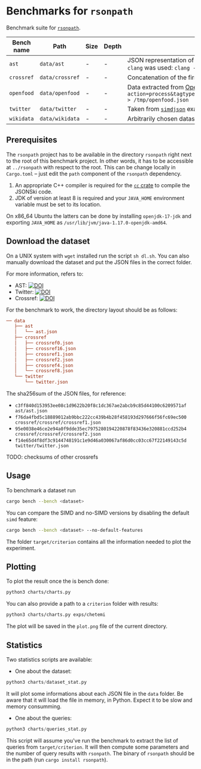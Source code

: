 # Benchmarks for `rsonpath`

Benchmark suite for [`rsonpath`](https://github.com/v0ldek/rsonpath).

| Bench name            | Path                            | Size      | Depth  | Description |
|-----------------------|---------------------------------|-----------|--------|---|
| `ast`                 | `data/ast`                      | -        | - | JSON representation of the AST of an arbitrary popular C file from Software Heritage. To generate the AST `clang` was used: `clang -Xclang -ast-dump=json -fsyntax-only parse_date.c > ast.json` |
| `crossref`            | `data/crossref`                 | -        | - | Concatenation of the first 100 files from [Crossref](https://www.crossref.org/) [source torrent link](https://academictorrents.com/details/e4287cb7619999709f6e9db5c359dda17e93d515)  |
| `openfood`            | `data/openfood`                 | -        | - | Data extracted from [Open Food Facts API](https://wiki.openfoodfacts.org/Open_Food_Facts_Search_API_Version_2) with `curl "https://world.openfoodfacts.org/cgi/search.pl?action=process&tagtype_0=categories&tag_contains_0=contains&tag_0=cheeses&tagtype_1=labels&&json=1" > /tmp/openfood.json` |
| `twitter`             | `data/twitter`                  | -        | -      | Taken from [`simdjson`](https://github.com/simdjson/simdjson) example benchmarks ([permalink](https://github.com/simdjson/simdjson/blob/960a7ebba149af00628e6a56f9605945f91a15b7/jsonexamples/twitter.json)) |
| `wikidata`            | `data/wikidata`                 | -        | - | Arbitrarily chosen datasets from [Wikidata](https://www.wikidata.org/wiki/Wikidata:Data_access) |

## Prerequisites

The `rsonpath` project has to be available in the directory `rsonpath` right next to the root of this
benchmark project. In other words, it has to be accessible at `../rsonpath` with respect to the root.
This can be change locally in `Cargo.toml` &ndash; just edit the `path` component of the `rsonpath`
dependency.

1. An appropriate C++ compiler is required for the [`cc` crate](https://lib.rs/crates/cc) to compile the
   JSONSki code.
2. JDK of version at least 8 is required and your `JAVA_HOME` environment variable must be set
   to its location.

On x86_64 Ubuntu the latters can be done by installing `openjdk-17-jdk` and exporting `JAVA_HOME` as
`/usr/lib/jvm/java-1.17.0-openjdk-amd64`.

## Download the dataset

On a UNIX system with `wget` installed run the script `sh dl.sh`.
You can also manually download the dataset and put the JSON files in the correct folder.

For more information, refers to:

* AST: [![DOI](https://zenodo.org/badge/DOI/10.5281/zenodo.7229269.svg)](https://doi.org/10.5281/zenodo.7229269)
* Twitter: [![DOI](https://zenodo.org/badge/DOI/10.5281/zenodo.7229287.svg)](https://doi.org/10.5281/zenodo.7229287)
* Crossref: [![DOI](https://zenodo.org/badge/DOI/10.5281/zenodo.7229287.svg)](https://doi.org/10.5281/zenodo.7231920)

For the benchmark to work, the directory layout should be as follows:

```ini
── data
   ├── ast
   │   └── ast.json
   ├── crossref
   │   ├── crossref0.json
   │   ├── crossref16.json
   │   ├── crossref1.json
   │   ├── crossref2.json
   │   ├── crossref4.json
   │   └── crossref8.json
   └── twitter
       └── twitter.json
```

The sha256sum of the JSON files, for reference:

* `c3ff840d153953ee08c1d9622b20f8c1dc367ae2abcb9c85d44100c6209571af  ast/ast.json`
* `f76da4fbd5c18889012ab9bbc222cc439b4b28f458193d297666f56fc69ec500  crossref/crossref/crossref1.json`
* `95e0038e46ce2e94a0f9dde35ec7975280194220878f83436e320881ccd252b4  crossref/crossref/crossref2.json`
* `f14e65d4f8df3c9144748191c1e9d46a030067af86d0cc03cc67f22149143c5d  twitter/twitter.json`

TODO: checksums of other crossrefs

## Usage

To benchmark a dataset run

```bash
cargo bench --bench <dataset>
```

You can compare the SIMD and no-SIMD versions by disabling the default `simd` feature:

```bash
cargo bench --bench <dataset> --no-default-features
```

The folder `target/criterion` contains all the information needed to plot the experiment.

## Plotting

To plot the result once the is bench done:

```bash
python3 charts/charts.py
```

You can also provide a path to a `criterion` folder with results:

```bash
python3 charts/charts.py exps/chetemi
```

The plot will be saved in the `plot.png` file of the current directory.

## Statistics

Two statistics scripts are available:

* One about the dataset:

```python
python3 charts/dataset_stat.py
```

It will plot some informations about each JSON file in the `data` folder. Be aware that it will
load the file in memory, in Python. Expect it to be slow and memory consumming.

* One about the queries:

```python
python3 charts/queries_stat.py
```

This script will assume you've run the benchmark to extract the list
of queries from `target/criterion`. It will then compute some parameters and the number of query results with `rsonpath`.
The binary of `rsonpath` should be in the path (run `cargo install rsonpath`).

